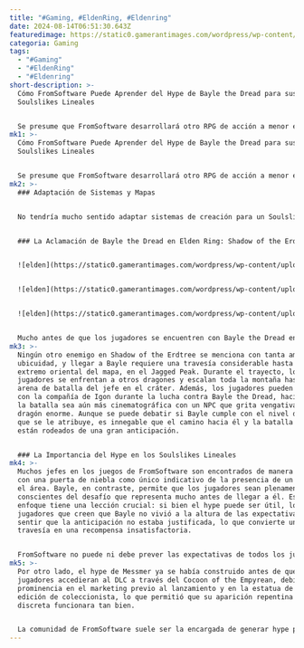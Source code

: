 ```yaml
---
title: "#Gaming, #EldenRing, #Eldenring"
date: 2024-08-14T06:51:30.643Z
featuredimage: https://static0.gamerantimages.com/wordpress/wp-content/uploads/2024/08/a-14.jpg?q=49&fit=crop&w=1100&h=618&dpr=2
categoria: Gaming
tags:
  - "#Gaming"
  - "#EldenRing"
  - "#Eldenring"
short-description: >-
  Cómo FromSoftware Puede Aprender del Hype de Bayle the Dread para sus Próximos
  Soulslikes Lineales


  Se presume que FromSoftware desarrollará otro RPG de acción a menor escala, similar a Dark Souls o Bloodborne, debido a que estos juegos catapultaron al estudio a alturas inimaginables. Sin embargo, los planes de desarrollo de FromSoftware rara vez son predecibles. De todas formas, si un Soulslike lineal siguiera a Elden Ring, FromSoftware no tendría que abandonar todo lo aprendido al crear uno de los RPGs de acción en mundo abierto más queridos y populares, sino que podría adaptar y destilar la experiencia a una fórmula más refinada.
mk1: >-
  Cómo FromSoftware Puede Aprender del Hype de Bayle the Dread para sus Próximos
  Soulslikes Lineales


  Se presume que FromSoftware desarrollará otro RPG de acción a menor escala, similar a Dark Souls o Bloodborne, debido a que estos juegos catapultaron al estudio a alturas inimaginables. Sin embargo, los planes de desarrollo de FromSoftware rara vez son predecibles. De todas
mk2: >-
  ### Adaptación de Sistemas y Mapas


  No tendría mucho sentido adaptar sistemas de creación para un Soulslike lineal, ya que el paisaje disponible y la exploración general serían mucho más claustrofóbicos. Igualmente, un mapa del mundo ilustrativo probablemente no se utilizaría por la misma razón. No obstante, FromSoftware ha mostrado su aprecio por amplificar la emoción en los combates contra jefes a l largo de Elden Ring, celebrando su hermosa dirección artística con una introducción más prolongada antes de ciertos enfrentamientos. Esto se aplica tanto a General Radahn, con el festival en el que los jugadores participan junto a varios NPCs, como a Bayle the Dread, cuyo avance es largo y lleno de suspenso.


  ### La Aclamación de Bayle the Dread en Elden Ring: Shadow of the Erdtree


  ![elden](https://static0.gamerantimages.com/wordpress/wp-content/uploads/2024/08/elden-ring-tm-2024-06-20-7_27_49-pm.png?q=49&fit=crop&w=750&h=422&dpr=2 "elden")


  ![elden](https://static0.gamerantimages.com/wordpress/wp-content/uploads/2024/08/elden-ring-tm-2024-06-24-10_22_27-am.png?q=49&fit=crop&w=750&h=422&dpr=2 "elden")


  ![elden](https://static0.gamerantimages.com/wordpress/wp-content/uploads/2024/08/elden-ring-tm-2024-06-24-10_23_58-am.png?q=49&fit=crop&w=750&h=422&dpr=2 "elden")


  Mucho antes de que los jugadores se encuentren con Bayle the Dread en Elden Ring: Shadow of the Erdtree, probablemente ya hayan escuchado su nombre en numerosas ocasiones. También habrán visto la montaña áspera y pálida en la que reside Bayle y anticiparán una batalla ardua y épica.
mk3: >-
  Ningún otro enemigo en Shadow of the Erdtree se menciona con tanta amenaza y
  ubicuidad, y llegar a Bayle requiere una travesía considerable hasta el
  extremo oriental del mapa, en el Jagged Peak. Durante el trayecto, los
  jugadores se enfrentan a otros dragones y escalan toda la montaña hasta la
  arena de batalla del jefe en el cráter. Además, los jugadores pueden contar
  con la compañía de Igon durante la lucha contra Bayle the Dread, haciendo que
  la batalla sea aún más cinematográfica con un NPC que grita vengativamente al
  dragón enorme. Aunque se puede debatir si Bayle cumple con el nivel de hype
  que se le atribuye, es innegable que el camino hacia él y la batalla en sí
  están rodeados de una gran anticipación.


  ### La Importancia del Hype en los Soulslikes Lineales
mk4: >-
  Muchos jefes en los juegos de FromSoftware son encontrados de manera fortuita,
  con una puerta de niebla como único indicativo de la presencia de un jefe en
  el área. Bayle, en contraste, permite que los jugadores sean plenamente
  conscientes del desafío que representa mucho antes de llegar a él. Este
  enfoque tiene una lección crucial: si bien el hype puede ser útil, los
  jugadores que creen que Bayle no vivió a la altura de las expectativas podrían
  sentir que la anticipación no estaba justificada, lo que convierte una larga
  travesía en una recompensa insatisfactoria.


  FromSoftware no puede ni debe prever las expectativas de todos los jugadores respecto a revelaciones o combates finales. Sin embargo, hay un encanto visceral en los combates contra jefes inesperados, como lo demuestra Messmer the Impaler, descubierto al azar en una pequeña esquina del Shadow Keep, detrás de una puerta ordinaria que muchos jugadores habrían asumido que llevaba a una sala común, no al antagonista emblemático de Elden Ring: Shadow of the Erdtree.
mk5: >-
  Por otro lado, el hype de Messmer ya se había construido antes de que los
  jugadores accedieran al DLC a través del Cocoon of the Empyrean, debido a su
  prominencia en el marketing previo al lanzamiento y en la estatua de la
  edición de coleccionista, lo que permitió que su aparición repentina y
  discreta funcionara tan bien.


  La comunidad de FromSoftware suele ser la encargada de generar hype para ciertos personajes o eventos. Sin embargo, FromSoftware ha demostrado ser excelente en generar expectativa por su cuenta, y tal emoción podría ser aún más efectiva en un Soulslike lineal, con jefes como Orphan of Kos siendo merecidamente hyped antes de ser encontrados.
---
```

